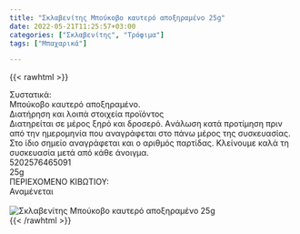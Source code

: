 ```yaml
---
title: "Σκλαβενίτης Μπούκοβο καυτερό αποξηραμένο 25g"
date: 2022-05-21T11:25:57+03:00
categories: ["Σκλαβενίτης", "Τρόφιμα"]
tags: ["Μπαχαρικά"]

---
```

{{< rawhtml >}}

<div class="sload560"><div class="product"><div id="sistatika">Συστατικά:</div><div class="alltext">Μπούκοβο καυτερό αποξηραμένο.</div><div id="loipa">Διατήρηση και λοιπά στοιχεία προϊόντος</div><div class="alltext">Διατηρείται σε μέρος ξηρό και δροσερό. Aνάλωση κατά προτίμηση πριν από την ημερομηνία που αναγράφεται στο πάνω μέρος της συσκευασίας. Στο ίδιο σημείο αναγράφεται και ο αριθμός παρτίδας. Κλείνουμε καλά τη συσκευασία μετά από κάθε άνοιγμα.</div><div id="barcode"><div id="barimage1"></div><span id="bartext">5202576465091</span></div><div id="varos"><div id="varosimage1"></div><span id="varostext">25g</span></div><div id="kivotio">ΠΕΡΙΕΧΟΜΕΝΟ ΚΙΒΩΤΙΟΥ:<br>Αναμένεται</div><br><div class="pimg"><img alt="Σκλαβενίτης Μπούκοβο καυτερό αποξηραμένο 25g" title="Σκλαβενίτης Μπούκοβο καυτερό αποξηραμένο 25g" src="/media/images/sklavenitis-mpoukobo-kautero-apokshrameno-25g.jpg"></div></div></div>
{{< /rawhtml >}}


